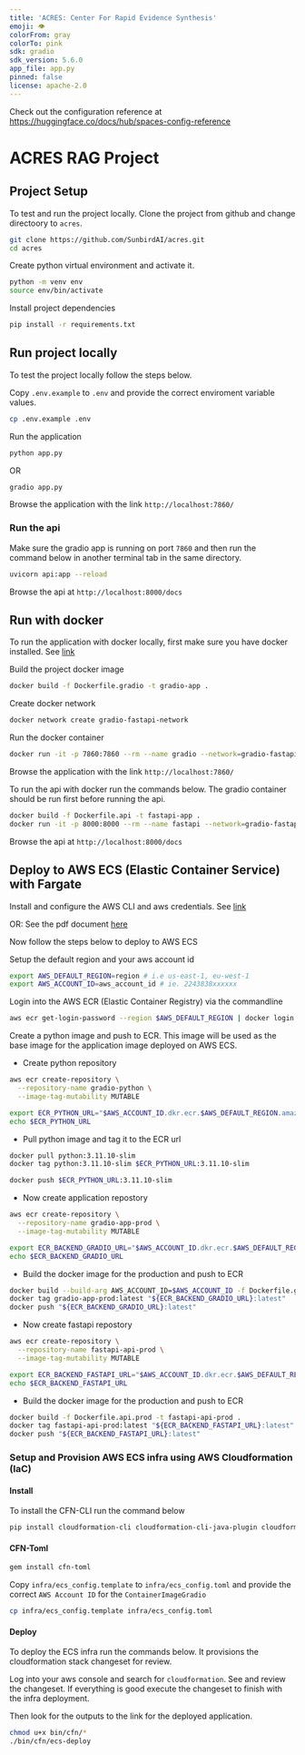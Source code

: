 ```yaml
---
title: 'ACRES: Center For Rapid Evidence Synthesis'
emoji: 👁
colorFrom: gray
colorTo: pink
sdk: gradio
sdk_version: 5.6.0
app_file: app.py
pinned: false
license: apache-2.0
---
```


Check out the configuration reference at https://huggingface.co/docs/hub/spaces-config-reference


# ACRES RAG Project

## Project Setup

To test and run the project locally. Clone the project from github and change directoory to `acres`.

```sh
git clone https://github.com/SunbirdAI/acres.git
cd acres
```

Create python virtual environment and activate it.

```sh
python -m venv env
source env/bin/activate
```

Install project dependencies

```sh
pip install -r requirements.txt
```

## Run project locally
To test the project locally follow the steps below.

Copy `.env.example` to `.env` and provide the correct enviroment variable values.

```sh
cp .env.example .env
```

Run the application

```sh
python app.py
```

OR

```sh
gradio app.py
```

Browse the application with the link `http://localhost:7860/`

### Run the api
Make sure the gradio app is running on port `7860` and then run the command below in another terminal tab in the same directory.

```sh
uvicorn api:app --reload
```

Browse the api at `http://localhost:8000/docs`


## Run with docker
To run the application with docker locally, first make sure you have docker installed. See [link](https://docs.docker.com/)

Build the project docker image

```sh
docker build -f Dockerfile.gradio -t gradio-app .
```

Create docker network

```sh
docker network create gradio-fastapi-network
```

Run the docker container 

```sh
docker run -it -p 7860:7860 --rm --name gradio --network=gradio-fastapi-network gradio-app
```

Browse the application with the link `http://localhost:7860/`

To run the api with docker run the commands below. The gradio container should be run first before running the api.

```sh
docker build -f Dockerfile.api -t fastapi-app .
docker run -it -p 8000:8000 --rm --name fastapi --network=gradio-fastapi-network fastapi-app
```

Browse the api at `http://localhost:8000/docs`


## Deploy to AWS ECS (Elastic Container Service) with Fargate

Install and configure the AWS CLI and aws credentials. See [link](https://docs.aws.amazon.com/cli/latest/userguide/cli-chap-welcome.html)

OR: See the pdf document [here](https://docs.aws.amazon.com/pdfs/cli/latest/userguide/aws-cli.pdf#getting-started-quickstart)

Now follow the steps below to deploy to AWS ECS

Setup the default region and your aws account id

```sh
export AWS_DEFAULT_REGION=region # i.e us-east-1, eu-west-1
export AWS_ACCOUNT_ID=aws_account_id # ie. 2243838xxxxxx
```

Login into the AWS ECR (Elastic Container Registry) via the commandline

```sh
aws ecr get-login-password --region $AWS_DEFAULT_REGION | docker login --username AWS --password-stdin "$AWS_ACCOUNT_ID.dkr.ecr.$AWS_DEFAULT_REGION.amazonaws.com
```

Create a python image and push to ECR. This image will be used as the base image for the application image deployed on AWS ECS.

- Create python repository

```sh
aws ecr create-repository \
  --repository-name gradio-python \
  --image-tag-mutability MUTABLE
```

```sh
export ECR_PYTHON_URL="$AWS_ACCOUNT_ID.dkr.ecr.$AWS_DEFAULT_REGION.amazonaws.com/gradio-python"
echo $ECR_PYTHON_URL
```

- Pull python image and tag it to the ECR url

```sh
docker pull python:3.11.10-slim
docker tag python:3.11.10-slim $ECR_PYTHON_URL:3.11.10-slim

docker push $ECR_PYTHON_URL:3.11.10-slim
```

- Now create application repostory

```sh
aws ecr create-repository \
  --repository-name gradio-app-prod \
  --image-tag-mutability MUTABLE

export ECR_BACKEND_GRADIO_URL="$AWS_ACCOUNT_ID.dkr.ecr.$AWS_DEFAULT_REGION.amazonaws.com/gradio-app-prod"
echo $ECR_BACKEND_GRADIO_URL
```

- Build the docker image for the production and push to ECR

```sh
docker build --build-arg AWS_ACCOUNT_ID=$AWS_ACCOUNT_ID -f Dockerfile.gradio.prod -t gradio-app-prod .
docker tag gradio-app-prod:latest "${ECR_BACKEND_GRADIO_URL}:latest"
docker push "${ECR_BACKEND_GRADIO_URL}:latest"
```

- Now create fastapi repostory

```sh
aws ecr create-repository \
  --repository-name fastapi-api-prod \
  --image-tag-mutability MUTABLE

export ECR_BACKEND_FASTAPI_URL="$AWS_ACCOUNT_ID.dkr.ecr.$AWS_DEFAULT_REGION.amazonaws.com/fastapi-api-prod"
echo $ECR_BACKEND_FASTAPI_URL
```

- Build the docker image for the production and push to ECR

```sh
docker build -f Dockerfile.api.prod -t fastapi-api-prod .
docker tag fastapi-api-prod:latest "${ECR_BACKEND_FASTAPI_URL}:latest"
docker push "${ECR_BACKEND_FASTAPI_URL}:latest"
```

### Setup and Provision AWS ECS infra using AWS Cloudformation (IaC)

#### Install
To install the CFN-CLI run the command below

```sh
pip install cloudformation-cli cloudformation-cli-java-plugin cloudformation-cli-go-plugin cloudformation-cli-python-plugin cloudformation-cli-typescript-plugin
```

#### CFN-Toml

```sh
gem install cfn-toml
```


Copy `infra/ecs_config.template` to `infra/ecs_config.toml` and provide the correct `AWS Account ID` for the `ContainerImageGradio`

```sh
cp infra/ecs_config.template infra/ecs_config.toml
```


#### Deploy

To deploy the ECS infra run the commands below. It provisions the cloudformation stack changeset for review. 

Log into your aws console and search for `cloudformation`. See and review the changeset. If everything is good execute the changeset to finish with the infra deployment.

Then look for the outputs to the link for the deployed application.

```sh
chmod u+x bin/cfn/*
./bin/cfn/ecs-deploy
```
